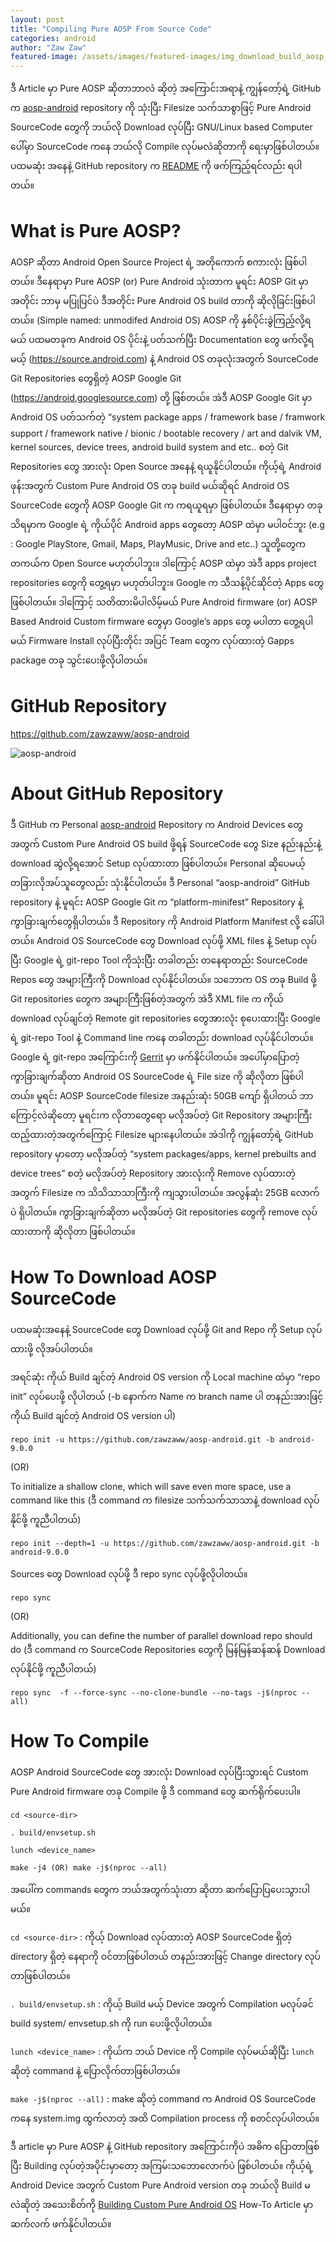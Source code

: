 ```yaml
---
layout: post
title: "Compiling Pure AOSP From Source Code"
categories: android
author: "Zaw Zaw"
featured-image: /assets/images/featured-images/img_download_build_aosp_android.png
---
```


ဒီ Article မှာ Pure AOSP ဆိုတာဘာလဲ ဆိုတဲ့ အကြောင်းအရာနဲ့ ကျွန်တော့်ရဲ့ GitHub က [aosp-android](https://github.com/zawzaww/aosp-android) repository ကို သုံးပြီး Filesize သက်သာစွာဖြင့် Pure Android SourceCode တွေကို ဘယ်လို Download လုပ်ပြီး GNU/Linux based Computer ပေါ်မှာ SourceCode ကနေ ဘယ်လို Compile လုပ်မလဲဆိုတာကို ရေးမှာဖြစ်ပါတယ်။ ပထမဆုံး အနေနဲ့ GitHub repository က [README](https://github.com/zawzaww/aosp-android/blob/android-9.0.0/README.md) ကို ဖက်ကြည့်ရင်လည်း ရပါတယ်။

# What is Pure AOSP?
AOSP ဆိုတာ Android Open Source Project ရဲ့ အတိုကောက် စကားလုံး ဖြစ်ပါတယ်။ ဒီနေရာမှာ Pure AOSP (or) Pure Android သုံးတာက မူရင်း AOSP Git မှာအတိုင်း ဘာမှ မပြုပြင်ပဲ ဒီအတိုင်း Pure Android OS build တာကို ဆိုလိုခြင်းဖြစ်ပါတယ်။ (Simple named: unmodifed Android OS)
AOSP ကို နှစ်ပိုင်းခွဲကြည့်လို့ရမယ် ပထမတခုက Android OS ပိုင်းနဲ့ ပတ်သက်ပြီး Documentation တွေ ဖက်လို့ရမယ့် (https://source.android.com) နဲ့ Android OS တခုလုံးအတွက် SourceCode Git Repositories တွေရှိတဲ့ AOSP Google Git (https://android.googlesource.com) တို့ ဖြစ်တယ်။ အဲဒီ AOSP Google Git မှာ Android OS ပတ်သက်တဲ့ “system package apps / framework base / framwork support / framework native / bionic / bootable recovery / art and dalvik VM, kernel sources, device trees, android build system and etc.. စတဲ့ Git Repositories တွေ အားလုံး Open Source အနေနဲ့ ရယူနိုင်ပါတယ်။ ကိုယ့်ရဲ့ Android ဖုန်းအတွက် Custom Pure Android OS တခု build မယ်ဆိုရင် Android OS SourceCode တွေကို AOSP Google Git က ကရယူရမှာ ဖြစ်ပါတယ်။ ဒီနေရာမှာ တခုသိရမှာက Google ရဲ့ ကိုယ်ပိုင် Android apps တွေတော့ AOSP ထဲမှာ မပါဝင်ဘူး (e.g : Google PlayStore, Gmail, Maps, PlayMusic, Drive and etc..) သူတို့တွေက တကယ်က Open Source မဟုတ်ပါဘူး။ ဒါကြောင့် AOSP ထဲမှာ အဲဒီ apps project repositories တွေကို တွေ့ရမှာ မဟုတ်ပါဘူး။  Google က သီသန့်ပိုင်ဆိုင်တဲ့ Apps တွေ ဖြစ်ပါတယ်။ ဒါကြောင့် သတိထားမိပါလိမ့်မယ် Pure Android firmware (or) AOSP Based Android Custom firmware တွေမှာ Google’s apps တွေ မပါတာ တွေ့ရပါမယ် Firmware Install လုပ်ပြီးတိုင်း အပြင် Team တွေက လုပ်ထားတဲ့ Gapps package တခု သွင်းပေးဖို့လိုပါတယ်။

# GitHub Repository
https://github.com/zawzaww/aosp-android

![aosp-android](/assets/images/screenshots/img_screenshot_github_aosp_android.png)

# About GitHub Repository
ဒီ GitHub က Personal [aosp-android](https://github.com/zawzaww/aosp-android) Repository က Android Devices တွေအတွက် Custom Pure Android OS build ဖို့ရန် SourceCode တွေ Size နည်းနည်းနဲ့ download ဆွဲလို့ရအောင် Setup လုပ်ထားတာ ဖြစ်ပါတယ်။ Personal ဆိုပေမယ့် တခြားလိုအပ်သူတွေလည်း သုံးနိုင်ပါတယ်။
ဒီ Personal “aosp-android” GitHub repository နဲ့ မူရင်း AOSP Google Git က “platform-minifest” Repository နဲ့ ကွာခြားချက်တွေရှိပါတယ်။ ဒီ Repository ကို Android Platform Manifest လို့ ခေါ်ပါတယ်။ Android OS SourceCode တွေ Download လုပ်ဖို့ XML files နဲ့ Setup လုပ်ပြီး Google ရဲ့ git-repo Tool ကိုသုံးပြီး တခါတည်း တနေရာတည်း SourceCode Repos တွေ အများကြီးကို Download လုပ်နိုင်ပါတယ်။ သဘောက OS တခု Build ဖို့ Git repositories တွေက အများကြီးဖြစ်တဲ့အတွက် အဲဒီ XML file က ကိုယ် download လုပ်ချင်တဲ့ Remote git repositories တွေအားလုံး စုပေးထားပြီး Google ရဲ့ git-repo Tool နဲ့ Command line ကနေ တခါတည်း download လုပ်နိုင်ပါတယ်။ Google ရဲ့ git-repo အကြောင်းကို [Gerrit](https://gerrit.googlesource.com/git-repo/+/refs/heads/master/README.md) မှာ ဖက်နိုင်ပါတယ်။ အပေါ်မှာပြောတဲ့ ကွာခြားချက်ဆိုတာ  Android OS SourceCode ရဲ့ File size ကို ဆိုလိုတာ ဖြစ်ပါတယ်။ မူရင်း AOSP SourceCode filesize အနည်းဆုံး 50GB ကျော် ရှိပါတယ် ဘာကြောင့်လဲဆိုတော့ မူရင်းက လိုတာတွေရော မလိုအပ်တဲ့ Git Repository အများကြီး ထည့်ထားတဲ့အတွက်ကြောင့် Filesize များနေပါတယ်။ အဲဒါကို ကျွန်တော့်ရဲ့ GitHub repository မှာတော့ မလိုအပ်တဲ့ “system packages/apps, kernel prebuilts and device trees” စတဲ့ မလိုအပ်တဲ့ Repository အားလုံးကို Remove လုပ်ထားတဲ့ အတွက် Filesize က သိသိသာသာကြီးကို ကျသွားပါတယ်။ အလွန်ဆုံး 25GB လောက်ပဲ ရှိပါတယ်။ ကွာခြားချက်ဆိုတာ မလိုအပ်တဲ့ Git repositories တွေကို remove လုပ်ထားတာကို ဆိုလိုတာ ဖြစ်ပါတယ်။

# How To Download AOSP SourceCode
ပထမဆုံးအနေနဲ့ SourceCode တွေ Download လုပ်ဖို့ Git and Repo ကို Setup လုပ်ထားဖို့ လိုအပ်ပါတယ်။

အရင်ဆုံး ကိုယ် Build ချင်တဲ့ Android OS version ကို Local machine ထဲမှာ “repo init” လုပ်ပေးဖို့ လိုပါတယ် (-b နောက်က Name က branch name ပါ တနည်းအားဖြင့် ကိုယ် Build ချင်တဲ့ Android OS version ပါ)
```
repo init -u https://github.com/zawzaww/aosp-android.git -b android-9.0.0
```

(OR)

To initialize a shallow clone, which will save even more space, use a command like this (ဒီ command က filesize သက်သက်သာသာနဲ့ download လုပ်နိုင်ဖို့ ကူညီပါတယ်)
```
repo init --depth=1 -u https://github.com/zawzaww/aosp-android.git -b android-9.0.0
```

Sources တွေ Download လုပ်ဖို့ ဒီ repo sync လုပ်ဖို့လိုပါတယ်။
```
repo sync
```

(OR)

Additionally, you can define the number of parallel download repo should do (ဒီ command က SourceCode Repositories တွေကို မြန်မြန်ဆန်ဆန် Download လုပ်နိုင်ဖို့ ကူညီပါတယ်)
```
repo sync  -f --force-sync --no-clone-bundle --no-tags -j$(nproc --all)
```

# How To Compile
AOSP Android SourceCode တွေ အားလုံး Download လုပ်ပြီးသွားရင် Custom Pure Android firmware တခု Compile ဖို့ ဒီ command တွေ ဆက်ရိုက်ပေးပါ။

```
cd <source-dir>

. build/envsetup.sh

lunch <device_name>

make -j4 (OR) make -j$(nproc --all)
```

အပေါ်က commands တွေက ဘယ်အတွက်သုံးတာ ဆိုတာ ဆက်ပြောပြပေးသွားပါမယ်။

`cd <source-dir>` : 
ကိုယ့် Download လုပ်ထားတဲ့ AOSP SourceCode ရှိတဲ့ directory ရှိတဲ့ နေရာကို ဝင်တာဖြစ်ပါတယ် တနည်းအားဖြင့် Change directory လုပ်တာဖြစ်ပါတယ်။

`. build/envsetup.sh` : 
ကိုယ့် Build မယ့် Device အတွက် Compilation မလုပ်ခင် build system/ envsetup.sh ကို run ပေးဖို့လိုပါတယ်။

`lunch <device_name>` : 
ကိုယ်က ဘယ် Device ကို Compile လုပ်မယ်ဆိုပြီး `lunch` ဆိုတဲ့ command နဲ့ ပြောလိုက်တာဖြစ်ပါတယ်။

`make -j$(nproc --all)` : 
make ဆိုတဲ့ command က Android OS SourceCode ကနေ system.img ထွက်လာတဲ့ အထိ Compilation process ကို စတင်လုပ်ပါတယ်။

ဒီ article မှာ Pure AOSP နဲ့ GitHub repository အကြောင်းကိုပဲ အဓိက ပြောတာဖြစ်ပြီး Building လုပ်တဲ့အပိုင်းမှာတော့ အကြမ်းသဘောလောက်ပဲ ဖြစ်ပါတယ်။ 
ကိုယ့်ရဲ့ Android Device အတွက် Custom Pure Android version တခု ဘယ်လို Build မလဲဆိုတဲ့ အသေးစိတ်ကို [Building Custom Pure Android OS](https://zawzaww.github.io/blog/android/build-pure-android) How-To Article မှာ ဆက်လက် ဖက်နိုင်ပါတယ်။
